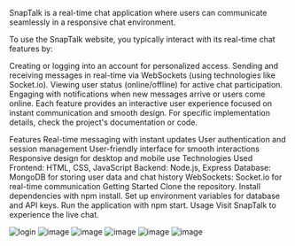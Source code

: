 SnapTalk is a real-time chat application where users can communicate seamlessly in a responsive chat environment.

To use the SnapTalk website, you typically interact with its real-time chat features by:

Creating or logging into an account for personalized access.
Sending and receiving messages in real-time via WebSockets (using technologies like Socket.io).
Viewing user status (online/offline) for active chat participation.
Engaging with notifications when new messages arrive or users come online.
Each feature provides an interactive user experience focused on instant communication and smooth design. For specific implementation details, check the project's documentation or code.

Features
Real-time messaging with instant updates
User authentication and session management
User-friendly interface for smooth interactions
Responsive design for desktop and mobile use
Technologies Used
Frontend: HTML, CSS, JavaScript
Backend: Node.js, Express
Database: MongoDB for storing user data and chat history
WebSockets: Socket.io for real-time communication
Getting Started
Clone the repository.
Install dependencies with npm install.
Set up environment variables for database and API keys.
Run the application with npm start.
Usage
Visit SnapTalk to experience the live chat.


![login](https://github.com/user-attachments/assets/3d89d879-82f2-4f3c-9426-80f39728bc45)
![image](https://github.com/user-attachments/assets/2f673558-02a4-4df6-94af-9ba3a0bf8a28)
![image](https://github.com/user-attachments/assets/43e388e9-c24e-4ab1-8895-8bdb9fe355ca)
![image](https://github.com/user-attachments/assets/f5d7a57d-d3e7-4cb2-a568-ef4b4300db2c)
![image](https://github.com/user-attachments/assets/4c16ae88-1f78-49ca-9cde-a17a0b426dbd)
![image](https://github.com/user-attachments/assets/77e9f0ed-cd5b-4cb0-84b4-94bc68a46b39)



